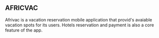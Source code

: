 ## AFRICVAC
Afrivac is a vacation reservation mobile application that provid's avaiable vacation spots for its users. Hotels reservation and payment is also a core feature of the app.

